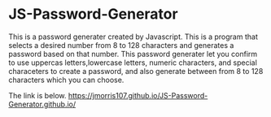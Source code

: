 # JS-Password-Generator
 This is a password generater created by Javascript.
 This is a program that selects a desired number from 8 to 128 characters and generates a password based on that number.
 This password generater let you confirm to use uppercas letters,lowercase letters, numeric characters, and special characeters to create a password, and also generate between from 8 to 128 characters which you can choose.
 
 The link is below.
 https://jmorris107.github.io/JS-Password-Generator.github.io/
